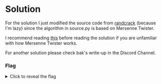 # Solution

For the solution I just modified the source code from [randcrack](https://github.com/tna0y/Python-random-module-cracker) (because I'm lazy) since the algorithm in source.py is based on Mersenne Twister.

I recommend reading [this](https://blog.ollien.com/posts/reverse-mersenne-twister/) before reading the solution if you are unfamiliar with how Mersenne Twister works.

For another solution please check bak's write-up in the Discord Channel.

### Flag
<details>
  <summary>Click to reveal the flag</summary>
  UVT{prngs_4r3_v3ry_c00l}
</details>